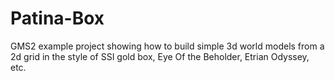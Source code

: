 # Patina-Box
GMS2 example project showing how to build simple 3d world models from a 2d grid in the style of SSI gold box, Eye Of the Beholder, Etrian Odyssey, etc.
